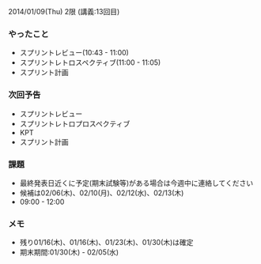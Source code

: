  2014/01/09(Thu) 2限 (講義:13回目)

### やったこと
 * スプリントレビュー(10:43 - 11:00)
 * スプリントレトロスペクティブ(11:00 - 11:05)
 * スプリント計画

### 次回予告
 * スプリントレビュー
 * スプリントレトロプロスペクティブ
 * KPT
 * スプリント計画

### 課題
 * 最終発表日近くに予定(期末試験等)がある場合は今週中に連絡してください
 * 候補は02/06(木)、02/10(月)、02/12(水)、02/13(木)
 * 09:00 - 12:00

### メモ
 * 残り01/16(木)、01/16(木)、01/23(木)、01/30(木)は確定
 * 期末期間:01/30(木) - 02/05(水)